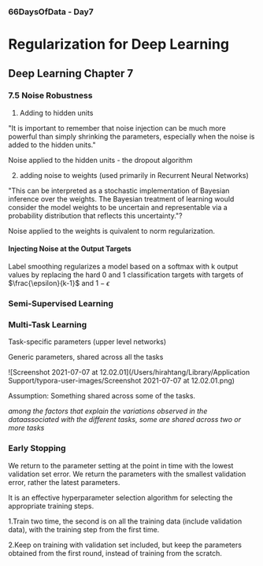 ### 66DaysOfData - Day7

# Regularization for Deep Learning

## Deep Learning Chapter 7

### 7.5 Noise Robustness

1. Adding to hidden units

"It is important to remember that noise injection can be much more powerful than simply shrinking the parameters, especially when the noise is added to the hidden units."

Noise applied to the hidden units - the dropout algorithm

2. adding noise to weights (used primarily in Recurrent Neural Networks)

"This can be interpreted as a stochastic implementation of Bayesian inference over the weights. The Bayesian treatment of learning would consider the model weights to be uncertain and representable via a probability distribution that reflects this uncertainty."?

Noise applied to the weights is quivalent to norm regularization.

#### Injecting Noise at the Output Targets

Label smoothing regularizes a model based on a softmax with k output values by replacing the hard 0 and 1 classification targets with targets of $\frac{\epsilon}{k-1}$ and $1-\epsilon$ 

### Semi-Supervised Learning

### Multi-Task Learning

Task-specific parameters (upper level networks)

Generic parameters, shared across all the tasks

![Screenshot 2021-07-07 at 12.02.01](/Users/hirahtang/Library/Application Support/typora-user-images/Screenshot 2021-07-07 at 12.02.01.png)

Assumption: Something shared across some of the tasks.

*among the factors that explain the variations observed in the dataassociated with the different tasks, some are shared across two or more tasks*

### Early Stopping

We return to the parameter setting at the point in time with the lowest validation set error. We return the parameters with the smallest validation error, rather the latest parameters.

It is an effective hyperparameter selection algorithm for selecting the appropriate training steps.

1.Train two time, the second is on all the training data (include validation data), with the training step from the first time.

2.Keep on training with validation set included, but keep the parameters obtained from the first round, instead of training from the scratch.

